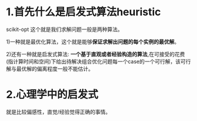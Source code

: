 # 1.首先什么是启发式算法heuristic
scikit-opt
这个就是我们求解问题一般是两种算法。

1)一种就是最优化算法，这个就是能够**保证求解出问题的每个实例的最优解**。

2)还有一种就是启发式算法: **一个基于直观或者经验构造的算法**,在可接受的花费(指计算时间和空间)下给出待解决组合优化问题每一个case的一个可行解，该可行解与最优解的偏离程度一般不能估计。

# 2.心理学中的启发式
就是比较偏感性，直觉/经验觉得正确的事情。
